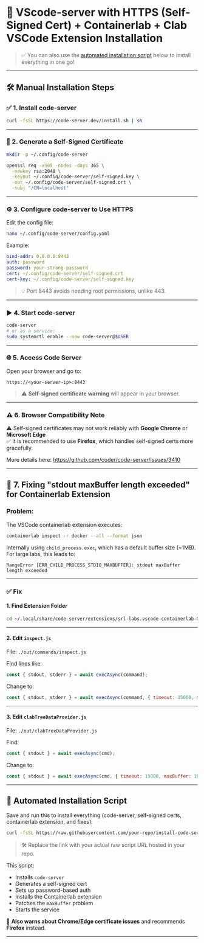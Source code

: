 # 🚀 VScode-server with HTTPS (Self-Signed Cert) + Containerlab + Clab VSCode Extension Installation
> ✅ You can also use the [automated installation script](#automated-installation-script) below to install everything in one go!

---

## 🛠️ Manual Installation Steps

### ✅ 1. Install code-server

```bash
curl -fsSL https://code-server.dev/install.sh | sh
```

---

### 🔐 2. Generate a Self-Signed Certificate

```bash
mkdir -p ~/.config/code-server

openssl req -x509 -nodes -days 365 \
  -newkey rsa:2048 \
  -keyout ~/.config/code-server/self-signed.key \
  -out ~/.config/code-server/self-signed.crt \
  -subj "/CN=localhost"
```

---

### ⚙️ 3. Configure code-server to Use HTTPS

Edit the config file:

```bash
nano ~/.config/code-server/config.yaml
```

Example:

```yaml
bind-addr: 0.0.0.0:8443
auth: password
password: your-strong-password
cert: ~/.config/code-server/self-signed.crt
cert-key: ~/.config/code-server/self-signed.key
```

> 💡 Port 8443 avoids needing root permissions, unlike 443.

---

### ▶️ 4. Start code-server

```bash
code-server
# or as a service:
sudo systemctl enable --now code-server@$USER
```

---

### 🌐 5. Access Code Server

Open your browser and go to:

```
https://<your-server-ip>:8443
```

> ⚠️ **Self-signed certificate warning** will appear in your browser.

---

### ⚠️ 6. Browser Compatibility Note

⚠️ Self-signed certificates may not work reliably with **Google Chrome** or **Microsoft Edge**  
✅ It is recommended to use **Firefox**, which handles self-signed certs more gracefully.

More details here: https://github.com/coder/code-server/issues/3410

---

## 🧩 7. Fixing "stdout maxBuffer length exceeded" for Containerlab Extension

### Problem:

The VSCode containerlab extension executes:

```bash
containerlab inspect -r docker --all --format json
```

Internally using `child_process.exec`, which has a default buffer size (~1MB). For large labs, this leads to:

```
RangeError [ERR_CHILD_PROCESS_STDIO_MAXBUFFER]: stdout maxBuffer length exceeded
```

---

### ✅ Fix

#### 1. Find Extension Folder

```bash
cd ~/.local/share/code-server/extensions/srl-labs.vscode-containerlab-0.12.2-universal
```

---

#### 2. Edit `inspect.js`

File: `./out/commands/inspect.js`

Find lines like:

```js
const { stdout, stderr } = await execAsync(command);
```

Change to:

```js
const { stdout, stderr } = await execAsync(command, { timeout: 15000, maxBuffer: 10 * 1024 * 1024 });
```

---

#### 3. Edit `clabTreeDataProvider.js`

File: `./out/clabTreeDataProvider.js`

Find:

```js
const { stdout } = await execAsync(cmd);
```

Change to:

```js
const { stdout } = await execAsync(cmd, { timeout: 15000, maxBuffer: 10 * 1024 * 1024 });
```

---

## 📜 Automated Installation Script

Save and run this to install everything (code-server, self-signed certs, containerlab extension, and fixes):

```bash
curl -fsSL https://raw.githubusercontent.com/your-repo/install-code-server-with-containerlab.sh | bash
```

> 🛠 Replace the link with your actual raw script URL hosted in your repo.

This script:

- Installs `code-server`
- Generates a self-signed cert
- Sets up password-based auth
- Installs the Containerlab extension
- Patches the `maxBuffer` problem
- Starts the service

📌 **Also warns about Chrome/Edge certificate issues** and recommends **Firefox** instead.

---
